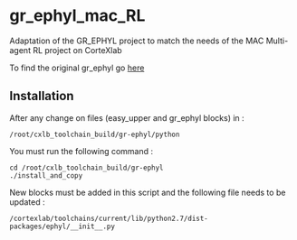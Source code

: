 # gr_ephyl_mac_RL

Adaptation of the GR_EPHYL project to match the needs of the MAC Multi-agent RL project on CorteXlab 

To find the original gr_ephyl go [here](https://raweb.inria.fr/rapportsactivite/RA2019/maracas/uid47.html)

## Installation

After any change on files (easy_upper and gr_ephyl blocks) in :
```
/root/cxlb_toolchain_build/gr-ephyl/python
```

You must run the following command : 

```
cd /root/cxlb_toolchain_build/gr-ephyl
./install_and_copy
```

New blocks must be added in this script and the following file needs to be updated :

```
/cortexlab/toolchains/current/lib/python2.7/dist-packages/ephyl/__init__.py
```